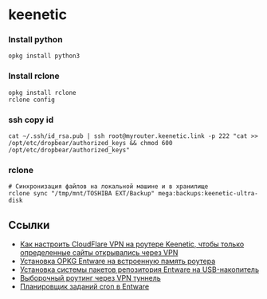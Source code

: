 # keenetic

### Install python
```shell
opkg install python3
```

### Install rclone
```shell
opkg install rclone
rclone config
```

### ssh copy id
```shell
cat ~/.ssh/id_rsa.pub | ssh root@myrouter.keenetic.link -p 222 "cat >> /opt/etc/dropbear/authorized_keys && chmod 600 /opt/etc/dropbear/authorized_keys"
```
### rclone
```shell
# Синхронизация файлов на локальной машине и в хранилище
rclone sync "/tmp/mnt/TOSHIBA EXT/Backup" mega:backups:keenetic-ultra-disk 
```

## Ссылки
- [Как настроить CloudFlare VPN на роутере Keenetic, чтобы только определенные сайты открывались через VPN](https://vk.com/@insane_su-kak-nastroit-cloudflare-vpn-na-routere-keenetic-chtoby-tolko)
- [Установка OPKG Entware на встроенную память роутера](https://help.keenetic.com/hc/ru/articles/360021888880)
- [Установка системы пакетов репозитория Entware на USB-накопитель](https://help.keenetic.com/hc/ru/articles/360021214160-%D0%A3%D1%81%D1%82%D0%B0%D0%BD%D0%BE%D0%B2%D0%BA%D0%B0-%D1%81%D0%B8%D1%81%D1%82%D0%B5%D0%BC%D1%8B-%D0%BF%D0%B0%D0%BA%D0%B5%D1%82%D0%BE%D0%B2-%D1%80%D0%B5%D0%BF%D0%BE%D0%B7%D0%B8%D1%82%D0%BE%D1%80%D0%B8%D1%8F-Entware-%D0%BD%D0%B0-USB-%D0%BD%D0%B0%D0%BA%D0%BE%D0%BF%D0%B8%D1%82%D0%B5%D0%BB%D1%8C)
- [Выборочный роутинг через VPN туннель](https://forum.keenetic.com/topic/8106-%D0%B2%D1%8B%D0%B1%D0%BE%D1%80%D0%BE%D1%87%D0%BD%D1%8B%D0%B9-%D1%80%D0%BE%D1%83%D1%82%D0%B8%D0%BD%D0%B3-%D1%87%D0%B5%D1%80%D0%B5%D0%B7-vpn-%D1%82%D1%83%D0%BD%D0%BD%D0%B5%D0%BB%D1%8C/)
- [Планировщик заданий cron в Entware](http://forums.zyxmon.org/viewtopic.php?f=5&t=5257)
